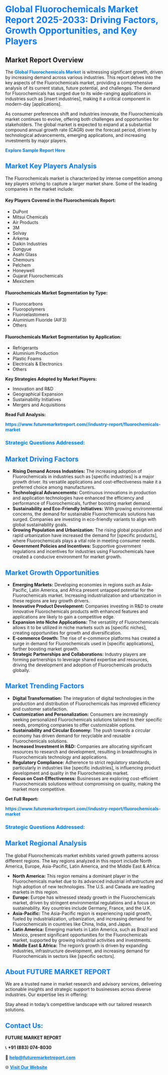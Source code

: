 <h1 style="color: #007BFF;">Global Fluorochemicals Market Report 2025-2033: Driving Factors, Growth Opportunities, and Key Players</h1>

<section id="overview">
<h2>Market Report Overview</h2>
<p>The <a href="https://www.futuremarketreport.com//industry-report/fluorochemicals-market" style="color: #007BFF; text-decoration: none;"><strong>Global Fluorochemicals Market</strong></a> is witnessing significant growth, driven by increasing demand across various industries. This report delves into the key aspects of the Fluorochemicals market, providing a comprehensive analysis of its current status, future potential, and challenges. The demand for Fluorochemicals has surged due to its wide-ranging applications in industries such as [insert industries], making it a critical component in modern-day [applications].</p>
<p>As consumer preferences shift and industries innovate, the Fluorochemicals market continues to evolve, offering both challenges and opportunities for stakeholders. The global market is expected to expand at a substantial compound annual growth rate (CAGR) over the forecast period, driven by technological advancements, emerging applications, and increasing investments by major players.</p>
</section>

<section id="overview">
<p><a href="https://www.futuremarketreport.com//request-sample/reportId=51512" style="color: #007BFF; text-decoration: none;"><strong>Explore Sample Report Here</strong></a></p>
</section>

<section id="key-players">
<h2 style="color: #007BFF;">Market Key Players Analysis</h2>
<p>The Fluorochemicals market is characterized by intense competition among key players striving to capture a larger market share. Some of the leading companies in the market include:</p>
<h4>Key Players Covered in the Fluorochemicals Report:</h4>
<ul><li>DuPont</li><li>Mitsui Chemicals</li><li>Air Products</li><li>3M</li><li>Solvay</li><li>Arkema</li><li>Daikin Industries</li><li>Dongyue</li><li>Asahi Glass</li><li>Chemours</li><li>Pelchem</li><li>Honeywell</li><li>Gujarat Fluorochemicals</li><li>Mexichem</li></ul>
<h4>Fluorochemicals Market Segmentation by Type:</h4>
<ul><li>Fluorocarbons</li><li>Fluoropolymers</li><li>Fluoroelastomers</li><li>Aluminium Fluoride (AIF3)</li><li>Others</li></ul>

<h4>Fluorochemicals Market Segmentation by Application:</h4>
<ul><li>Refrigerants</li><li>Aluminium Production</li><li>Plastic Foams</li><li>Electricals &amp; Electronics</li><li>Others</li></ul>
<p><strong>Key Strategies Adopted by Market Players:</strong></p>
<ul>
<li>Innovation and R&D</li>
<li>Geographical Expansion</li>
<li>Sustainability Initiatives</li>
<li>Mergers and Acquisitions</li>
</ul>
</section>

<section>
<p><strong>Read Full Analysis: </strong></p><a href="https://www.futuremarketreport.com//industry-report/fluorochemicals-market" style="color: #007BFF; text-decoration: none;"><strong>https://www.futuremarketreport.com//industry-report/fluorochemicals-market</strong></a>
<h3 style="color: #007BFF;">Strategic Questions Addressed:</h3>
</section>

<section id="driving-factors">
<h2 style="color: #007BFF;">Market Driving Factors</h2>
<ul>
<li><strong>Rising Demand Across Industries:</strong> The increasing adoption of Fluorochemicals in industries such as [specific industries] is a major growth driver. Its versatile applications and cost-effectiveness make it a preferred choice among manufacturers.</li>
<li><strong>Technological Advancements:</strong> Continuous innovations in production and application technologies have enhanced the efficiency and performance of Fluorochemicals, further boosting market demand.</li>
<li><strong>Sustainability and Eco-Friendly Initiatives:</strong> With growing environmental concerns, the demand for sustainable Fluorochemicals solutions has surged. Companies are investing in eco-friendly variants to align with global sustainability goals.</li>
<li><strong>Growing Population and Urbanization:</strong> The rising global population and rapid urbanization have increased the demand for [specific products], where Fluorochemicals plays a vital role in meeting consumer needs.</li>
<li><strong>Government Policies and Incentives:</strong> Supportive government regulations and incentives for industries using Fluorochemicals have created a conducive environment for market growth.</li>
</ul>
</section>

<section id="growth-opportunities">
<h2 style="color: #007BFF;">Market Growth Opportunities</h2>
<ul>
<li><strong>Emerging Markets:</strong> Developing economies in regions such as Asia-Pacific, Latin America, and Africa present untapped potential for the Fluorochemicals market. Increasing industrialization and urbanization in these regions are key growth drivers.</li>
<li><strong>Innovative Product Development:</strong> Companies investing in R&D to create innovative Fluorochemicals products with enhanced features and applications are likely to gain a competitive edge.</li>
<li><strong>Expansion into Niche Applications:</strong> The versatility of Fluorochemicals allows it to be utilized in niche markets such as [specific niches], creating opportunities for growth and diversification.</li>
<li><strong>E-commerce Growth:</strong> The rise of e-commerce platforms has created a surge in demand for Fluorochemicals used in [specific applications], further boosting market growth.</li>
<li><strong>Strategic Partnerships and Collaborations:</strong> Industry players are forming partnerships to leverage shared expertise and resources, driving the development and adoption of Fluorochemicals products globally.</li>
</ul>
</section>

<section id="trending-factors">
<h2 style="color: #007BFF;">Market Trending Factors</h2>
<ul>
<li><strong>Digital Transformation:</strong> The integration of digital technologies in the production and distribution of Fluorochemicals has improved efficiency and customer satisfaction.</li>
<li><strong>Customization and Personalization:</strong> Consumers are increasingly seeking personalized Fluorochemicals solutions tailored to their specific needs, prompting companies to offer customizable options.</li>
<li><strong>Sustainability and Circular Economy:</strong> The push towards a circular economy has driven demand for recyclable and reusable Fluorochemicals solutions.</li>
<li><strong>Increased Investment in R&D:</strong> Companies are allocating significant resources to research and development, resulting in breakthroughs in Fluorochemicals technology and applications.</li>
<li><strong>Regulatory Compliance:</strong> Adherence to strict regulatory standards, particularly in industries like [specific industries], is influencing product development and quality in the Fluorochemicals market.</li>
<li><strong>Focus on Cost-Effectiveness:</strong> Businesses are exploring cost-efficient Fluorochemicals solutions without compromising on quality, making the market more competitive.</li>
</ul>
</section>

<section>
<p><strong>Get Full Report: </strong></p><a href="https://www.futuremarketreport.com//industry-report/fluorochemicals-market" style="color: #007BFF; text-decoration: none;"><strong>https://www.futuremarketreport.com//industry-report/fluorochemicals-market</strong></a>
<h3 style="color: #007BFF;">Strategic Questions Addressed:</h3>
</section>


<section id="regional-analysis">
<h2 style="color: #007BFF;">Market Regional Analysis</h2>
<p>The global Fluorochemicals market exhibits varied growth patterns across different regions. The key regions analyzed in this report include North America, Europe, Asia-Pacific, Latin America, and the Middle East & Africa:</p>
<ul>
<li><strong>North America:</strong> This region remains a dominant player in the Fluorochemicals market due to its advanced industrial infrastructure and high adoption of new technologies. The U.S. and Canada are leading markets in this region.</li>
<li><strong>Europe:</strong> Europe has witnessed steady growth in the Fluorochemicals market, driven by stringent environmental regulations and a focus on sustainability. Key countries include Germany, France, and the U.K.</li>
<li><strong>Asia-Pacific:</strong> The Asia-Pacific region is experiencing rapid growth, fueled by industrialization, urbanization, and increasing demand for Fluorochemicals in countries like China, India, and Japan.</li>
<li><strong>Latin America:</strong> Emerging markets in Latin America, such as Brazil and Mexico, present significant opportunities for the Fluorochemicals market, supported by growing industrial activities and investments.</li>
<li><strong>Middle East & Africa:</strong> The region’s growth is driven by expanding industries, infrastructure development, and increasing demand for Fluorochemicals in sectors like [specific sectors].</li>
</ul>
</section>

<footer>
<h2 style="color: #007BFF;">About FUTURE MARKET REPORT</h2>
<p>We are a trusted name in market research and advisory services, delivering actionable insights and strategic support to businesses across diverse industries. Our expertise lies in offering:</p>

<p>Stay ahead in today’s competitive landscape with our tailored research solutions.</p>

<h2 style="color: #007BFF;">Contact Us:</h2>
<p><strong>FUTURE MARKET REPORT</strong></p>
<p>📞 <strong>+91 (883) 074-8030</strong></p>
<p>📧 <strong><a href="mailto:help@futuremarketreport.com" style="color: #007BFF;">help@futuremarketreport.com</a></strong></p>
<p>🌐 <strong><a href="https://www.futuremarketreport.com/" style="color: #007BFF;">Visit Our Website</a></strong></p>
</footer>